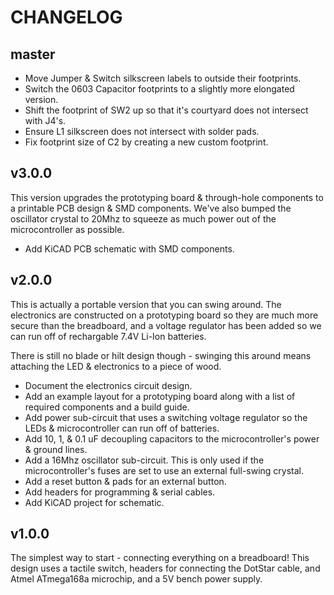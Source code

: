 # CHANGELOG

## master

* Move Jumper & Switch silkscreen labels to outside their footprints.
* Switch the 0603 Capacitor footprints to a slightly more elongated version.
* Shift the footprint of SW2 up so that it's courtyard does not
  intersect with J4's.
* Ensure L1 silkscreen does not intersect with solder pads.
* Fix footprint size of C2 by creating a new custom footprint.


## v3.0.0

This version upgrades the prototyping board & through-hole components to a
printable PCB design & SMD components. We've also bumped the oscillator crystal
to 20Mhz to squeeze as much power out of the microcontroller as possible.

* Add KiCAD PCB schematic with SMD components.


## v2.0.0

This is actually a portable version that you can swing around. The electronics
are constructed on a prototyping board so they are much more secure than the
breadboard, and a voltage regulator has been added so we can run off of
rechargable 7.4V Li-Ion batteries.

There is still no blade or hilt design though - swinging this around means
attaching the LED & electronics to a piece of wood.

* Document the electronics circuit design.
* Add an example layout for a prototyping board along with a list of required
  components and a build guide.
* Add power sub-circuit that uses a switching voltage regulator so the LEDs &
  microcontroller can run off of batteries.
* Add 10, 1, & 0.1 uF decoupling capacitors to the microcontroller's power &
  ground lines.
* Add a 16Mhz oscillator sub-circuit. This is only used if the
  microcontroller's fuses are set to use an external full-swing crystal.
* Add a reset button & pads for an external button.
* Add headers for programming & serial cables.
* Add KiCAD project for schematic.


## v1.0.0

The simplest way to start - connecting everything on a breadboard! This design
uses a tactile switch, headers for connecting the DotStar cable, and Atmel
ATmega168a microchip, and a 5V bench power supply.
